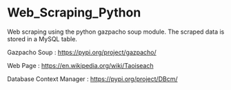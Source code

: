 # Web_Scraping_Python
Web scraping using the python gazpacho soup module.
The scraped data is stored in a MySQL table.

Gazpacho Soup : https://pypi.org/project/gazpacho/

Web Page : https://en.wikipedia.org/wiki/Taoiseach

Database Context Manager : https://pypi.org/project/DBcm/
